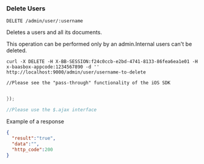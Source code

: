 ### Delete Users

`DELETE /admin/user/:username`

Deletes a users and all its documents. 

This operation can be performed only by an admin.Internal users can't be deleted.

```shell
curl -X DELETE -H X-BB-SESSION:f24c0ccb-e2bd-4741-8133-86fea6ea1e01 -H x-baasbox-appcode:1234567890 -d '' http://localhost:9000/admin/user/username-to-delete
```

```objective_c
//Please see the "pass-through" functionality of the iOS SDK
```

```java

});
```

```javascript
//Please use the $.ajax interface
```

<div class="snippet-title">
<p>Example of a response</p>
</div>  

```json
{
  "result":"true",
  "data":"",
  "http_code":200
}
```